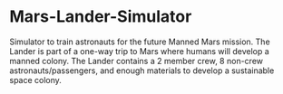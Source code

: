 # Mars-Lander-Simulator

Simulator to train astronauts for the future Manned Mars mission. The Lander is part of a one-way trip to Mars where humans will develop a manned colony. The Lander contains a 2 member crew, 8 non-crew astronauts/passengers, and enough materials to develop a sustainable space colony.
